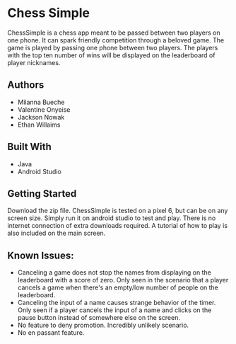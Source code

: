 # Chess Simple
ChessSimple is a chess app meant to be passed between two players on one phone. It can spark friendly competition through a beloved game. The game is played by passing one phone between two players. The players with the top ten number of wins will be displayed on the leaderboard of player nicknames.

## Authors
* Milanna Bueche
* Valentine Onyeise
* Jackson Nowak
* Ethan Willaims

## Built With
* Java
* Android Studio

## Getting Started
Download the zip file. ChessSimple is tested on a pixel 6, but can be on any screen size. Simply run it on android studio to test and play. There is no internet connection of extra downloads required. A tutorial of how to play is also included on the main screen.


## Known Issues:
* Canceling a game does not stop the names from displaying on the leaderboard with a score of zero. Only seen in the scenario that a player cancels a game when there's an empty/low number of people on the leaderboard.
* Canceling the input of a name causes strange behavior of the timer. Only seen if a player cancels the input of a name and clicks on the pause button instead of somewhere else on the screen. 
* No feature to deny promotion. Incredibly unlikely scenario.
* No en passant feature.

